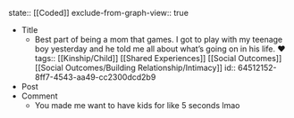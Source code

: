 state:: [[Coded]]
exclude-from-graph-view:: true

- Title
  - ‪Best part of being a mom that games. I got to play with my teenage boy yesterday and he told me all about what’s going on in his life. ❤️‬
    tags:: [[Kinship/Child]] [[Shared Experiences]] [[Social Outcomes]] [[Social Outcomes/Building Relationship/Intimacy]]
    id:: 64512152-8ff7-4543-aa49-cc2300dcd2b9
- Post
- Comment
  - You made me want to have kids for like 5 seconds lmao
